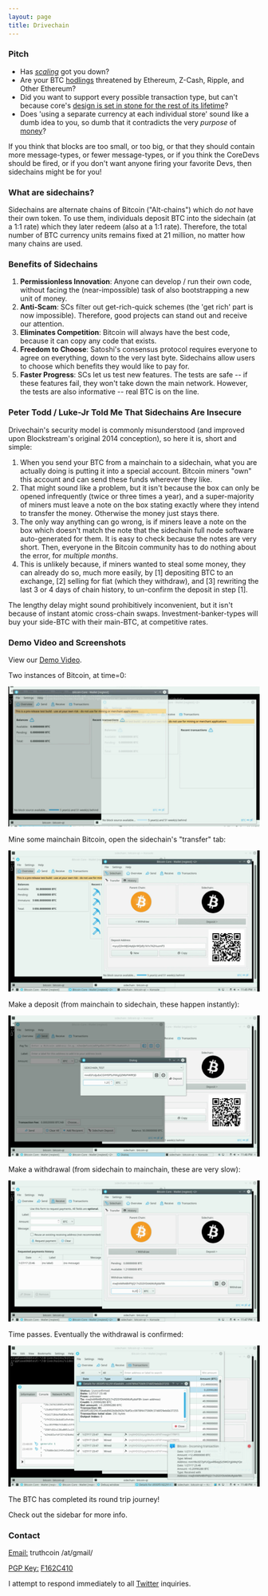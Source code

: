 ```yaml
---
layout: page
title: Drivechain
---
```



### Pitch

* Has [*scaling*](https://www.reddit.com/r/btc/comments/4zqd7g/roger_ver_does_your_bitcoin_classic_pool_on/d6yk872/?context=10000) got you down?
* Are your BTC [hodlings](https://bitcointalk.org/index.php?topic=375643.0) threatened by Ethereum, Z-Cash, Ripple, and Other Ethereum?
* Did you want to support every possible transaction type, but can't because core's [design is set in stone for the rest of its lifetime](http://satoshi.nakamotoinstitute.org/posts/bitcointalk/126/#selection-21.69-21.214)?
* Does 'using a separate currency at each individual store' sound like a dumb idea to you, so dumb that it contradicts the very *purpose* of [money](http://nakamotoinstitute.org/shelling-out/)?

If you think that blocks are too small, or too big, or that they should contain more message-types, or fewer message-types, or if you think the CoreDevs should be fired, or if you don't want anyone firing your favorite Devs, then sidechains might be for you!

### What are sidechains?

Sidechains are alternate chains of Bitcoin ("Alt-chains") which do *not* have their own token. To use them, individuals deposit BTC into the sidechain (at a 1:1 rate) which they later redeem (also at a 1:1 rate). Therefore, the total number of BTC currency units remains fixed at 21 million, no matter how many chains are used.

### Benefits of Sidechains

1. **Permissionless Innovation**: Anyone can develop / run their own code, without facing the (near-impossible) task of also bootstrapping a new unit of money.
2. **Anti-Scam**: SCs filter out get-rich-quick schemes (the 'get rich' part is now impossible). Therefore, good projects can stand out and receive our attention.
3. **Eliminates Competition**: Bitcoin will always have the best code, because it can copy any code that exists.
4. **Freedom to Choose**: Satoshi's consensus protocol requires everyone to agree on everything, down to the very last byte. Sidechains allow users to choose which benefits they would like to pay for.
5. **Faster Progress**: SCs let us test new features. The tests are safe -- if these features fail, they won't take down the main network. However, the tests are also informative -- real BTC is on the line.

### Peter Todd / Luke-Jr Told Me That Sidechains Are Insecure

Drivechain's security model is commonly misunderstood (and improved upon Blockstream's original 2014 conception), so here it is, short and simple:

1. When you send your BTC from a mainchain to a sidechain, what you are actually doing is putting it into a special account. Bitcoin miners "own" this account and can send these funds wherever they like.
2. That might sound like a problem, but it isn't because the box can only be opened infrequently (twice or three times a year), and a super-majority of miners must leave a note on the box stating exactly where they intend to transfer the money. Otherwise the money just stays there.
3. The only way anything can go wrong, is if miners leave a note on the box which doesn't match the note that the sidechain full node software auto-generated for them. It is easy to check because the notes are very short. Then, everyone in the Bitcoin community has to do nothing about the error, for *multiple months*.
4. This is unlikely because, if miners wanted to steal some money, they can already do so, much more easily, by [1] depositing BTC to an exchange, [2] selling for fiat (which they withdraw), and [3] rewriting the last 3 or 4 days of chain history, to un-confirm the deposit in step [1]. 

The lengthy delay might sound prohibitively inconvenient, but it isn't because of instant atomic cross-chain swaps. Investment-banker-types will buy your side-BTC with their main-BTC, at competitive rates.

### Demo Video and Screenshots

View our [Demo Video](https://drive.google.com/file/d/0B0apsclL6jccNEViRy00TThJd2M/view).

Two instances of Bitcoin, at time=0:

![shot-1](/media/shot-1.png)

Mine some mainchain Bitcoin, open the sidechain's "transfer" tab:

![shot-2](/media/shot-2.png)

Make a deposit (from mainchain to sidechain, these happen instantly):

![shot-3](/media/shot-3.png)

Make a withdrawal (from sidechain to mainchain, these are very slow):

![shot-4](/media/shot-4.png)

Time passes. Eventually the withdrawal is confirmed:

![shot-5](/media/shot-5.png)

The BTC has completed its round trip journey!

Check out the sidebar for more info.

### Contact

<p><u>Email:</u> truthcoin /at/gmail/</p>
<p><u>PGP Key:</u> <a href="https://pgp.mit.edu/pks/lookup?op=get&search=0xAA4B3330F162C410">F162C410</a></p>
<p>I attempt to respond immediately to all <a href="https://twitter.com/Truthcoin">Twitter</a> inquiries.</p>

